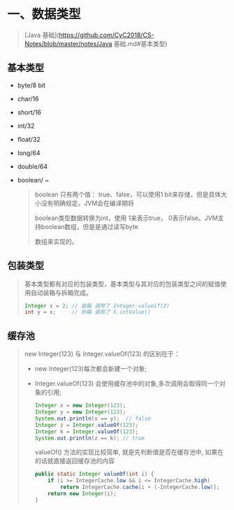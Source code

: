 

# 一、数据类型

> [Java 基础](https://github.com/CyC2018/CS-Notes/blob/master/notes/Java 基础.md#基本类型)

## 基本类型

- byte/8 bit

- char/16

- short/16

- int/32

- float/32

- long/64

- double/64

- boolean/ ~

  > boolean 只有两个值： true、false，可以使用1 bit来存储，但是具体大小没有明确规定。JVM会在编译期将
  >
  > boolean类型数据转换为int，使用 1来表示true， 0表示false。JVM支持boolean数组，但是是通过读写byte
  >
  > 数组来实现的。

## 包装类型

> 基本类型都有对应的包装类型，基本类型与其对应的包装类型之间的赋值使用自动装箱与拆箱完成。
>
> ```java
> Integer x = 2; // 装箱 调用了 Integer.valueif(2)
> int y = x;     // 拆箱 调用了 X.intValue()
> ```
>
> 

## 缓存池

> new Integer(123) 与 Integer.valueOf(123) 的区别在于：
>
> -  new Integer(123)每次都会新建一个对象;
>
> - Integer.valueOf(123) 会使用缓存池中的对象,多次调用会取得同一个对象的引用;
>
>   ```java
>   Integer x = new Integer(123);
>   Integer y = new Integer(123);
>   System.out.println(x == y);  // false
>   Integer z = Integer.valueOf(123);
>   Integer k = Integer.valueOf(123);
>   System.out.println(z == k); // true
>   ```
>
>   valueOf() 方法的实现比较简单, 就是先判断值是否在缓存池中, 如果在的话就直接返回缓存池的内容
>
>   ```java
>   public static Integer valueOf(int i) {
>       if (i >= IntegerCache.low && i <= IntegerCache.high)
>           return IntegerCache.cache[i + (-IntegerCache.low)];
>       return new Integer(i);
>   }
>   ```
>
>   

